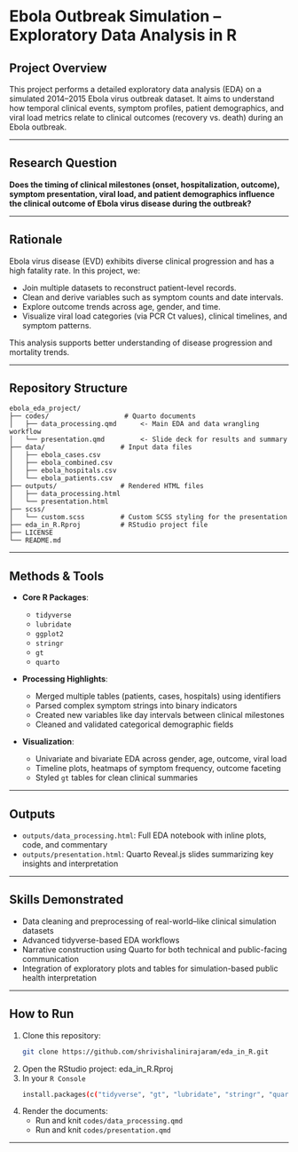 # Ebola Outbreak Simulation – Exploratory Data Analysis in R

## Project Overview

This project performs a detailed exploratory data analysis (EDA) on a simulated 2014–2015 Ebola virus outbreak dataset. It aims to understand how temporal clinical events, symptom profiles, patient demographics, and viral load metrics relate to clinical outcomes (recovery vs. death) during an Ebola outbreak.

---

## Research Question

**Does the timing of clinical milestones (onset, hospitalization, outcome), symptom presentation, viral load, and patient demographics influence the clinical outcome of Ebola virus disease during the outbreak?**

---

## Rationale

Ebola virus disease (EVD) exhibits diverse clinical progression and has a high fatality rate. In this project, we:

- Join multiple datasets to reconstruct patient-level records.
- Clean and derive variables such as symptom counts and date intervals.
- Explore outcome trends across age, gender, and time.
- Visualize viral load categories (via PCR Ct values), clinical timelines, and symptom patterns.

This analysis supports better understanding of disease progression and mortality trends.

---

## Repository Structure

```
ebola_eda_project/
├── codes/                   # Quarto documents
│   ├── data_processing.qmd      <- Main EDA and data wrangling workflow
│   └── presentation.qmd         <- Slide deck for results and summary
├── data/                   # Input data files
│   ├── ebola_cases.csv
│   ├── ebola_combined.csv
│   ├── ebola_hospitals.csv
│   └── ebola_patients.csv
├── outputs/                # Rendered HTML files
│   ├── data_processing.html
│   └── presentation.html
├── scss/
│   └── custom.scss         # Custom SCSS styling for the presentation
├── eda_in_R.Rproj          # RStudio project file
├── LICENSE
└── README.md
```


---

## Methods & Tools

- **Core R Packages**:
  - `tidyverse`
  - `lubridate`
  - `ggplot2`
  - `stringr`
  - `gt`
  - `quarto`

- **Processing Highlights**:
  - Merged multiple tables (patients, cases, hospitals) using identifiers
  - Parsed complex symptom strings into binary indicators
  - Created new variables like day intervals between clinical milestones
  - Cleaned and validated categorical demographic fields

- **Visualization**:
  - Univariate and bivariate EDA across gender, age, outcome, viral load
  - Timeline plots, heatmaps of symptom frequency, outcome faceting
  - Styled `gt` tables for clean clinical summaries

---

## Outputs

- `outputs/data_processing.html`: Full EDA notebook with inline plots, code, and commentary
- `outputs/presentation.html`: Quarto Reveal.js slides summarizing key insights and interpretation

---

## Skills Demonstrated

- Data cleaning and preprocessing of real-world–like clinical simulation datasets
- Advanced tidyverse-based EDA workflows
- Narrative construction using Quarto for both technical and public-facing communication
- Integration of exploratory plots and tables for simulation-based public health interpretation

---

## How to Run

1. Clone this repository:
   ```bash
   git clone https://github.com/shrivishalinirajaram/eda_in_R.git
   ```
2. Open the RStudio project: eda_in_R.Rproj
3. In your `R Console`
   ```bash
   install.packages(c("tidyverse", "gt", "lubridate", "stringr", "quarto"))
   ```
4. Render the documents:
   - Run and knit `codes/data_processing.qmd`
   - Run and knit `codes/presentation.qmd`

---

